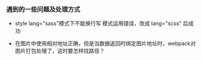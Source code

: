 ### 遇到的一些问题及处理方式
 - style lang="sass"模式下不能换行写
   模式运用错误，改成 lang="scss" 后成功
   
 - 在图片中使用相对地址正确，但是当数据返回时绑定图片地址时，webpack对图片打包处理了，这时要怎样找路径？
   